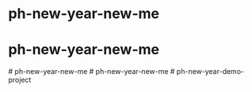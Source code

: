 # ph-new-year-new-me
# ph-new-year-new-me
#   p h - n e w - y e a r - n e w - m e  
 #   p h - n e w - y e a r - n e w - m e  
 #   p h - n e w - y e a r - d e m o - p r o j e c t  
 